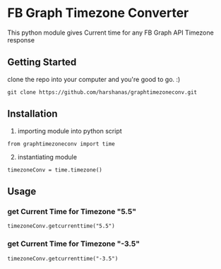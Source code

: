 # FB Graph Timezone Converter
This python module gives Current time for any FB Graph API Timezone response

## Getting Started
clone the repo into your computer and you're good to go. :)

```
git clone https://github.com/harshanas/graphtimezoneconv.git
```

## Installation
1. importing module into python script

```
from graphtimezoneconv import time
```

2. instantiating module

```
timezoneConv = time.timezone()
```

## Usage
### get Current Time for Timezone "5.5"

```
timezoneConv.getcurrenttime("5.5")
```

### get Current Time for Timezone "-3.5"

```
timezoneConv.getcurrenttime("-3.5")
```


